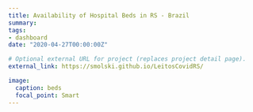 ```yaml
---
title: Availability of Hospital Beds in RS - Brazil
summary: 
tags:
- dashboard
date: "2020-04-27T00:00:00Z"

# Optional external URL for project (replaces project detail page).
external_link: https://smolski.github.io/LeitosCovidRS/

image:
  caption: beds
  focal_point: Smart
---
```


